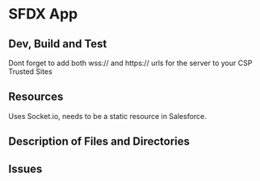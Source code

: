 # SFDX App

## Dev, Build and Test
Dont forget to add both wss:// and https:// urls for the server to your CSP Trusted Sites
## Resources
Uses Socket.io, needs to be a static resource in Salesforce.
## Description of Files and Directories

## Issues

